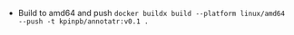 * Build to amd64 and push
  `docker buildx build --platform linux/amd64 --push -t kpinpb/annotatr:v0.1 .`